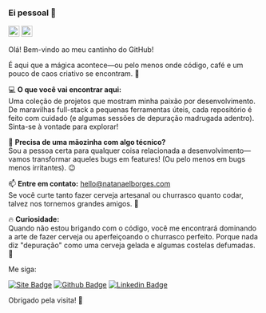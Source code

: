 ### Ei pessoal 👋

<kbd>[<img title="English" alt="English" src="https://cdn.statically.io/gh/hjnilsson/country-flags/master/svg/gb.svg" width="22">](./README.md)</kbd>
<kbd>[<img alt="Español" title="Español" src="https://cdn.statically.io/gh/hjnilsson/country-flags/master/svg/es.svg" width="22">](./README.ES.md)</kbd>

Olá! Bem-vindo ao meu cantinho do GitHub!

É aqui que a mágica acontece—ou pelo menos onde código, café e um pouco de caos criativo se encontram. 🚀

💻 <strong>O que você vai encontrar aqui:</strong> <br/>
Uma coleção de projetos que mostram minha paixão por desenvolvimento. De maravilhas full-stack a pequenas ferramentas úteis, cada repositório é feito com cuidado (e algumas sessões de depuração madrugada adentro). Sinta-se à vontade para explorar!

💬 <strong>Precisa de uma mãozinha com algo técnico?</strong><br/>
Sou a pessoa certa para qualquer coisa relacionada a desenvolvimento—vamos transformar aqueles bugs em features! (Ou pelo menos em bugs menos irritantes). 😉

📫 <strong>Entre em contato:</strong> hello@natanaelborges.com<br/>
Se você curte tanto fazer cerveja artesanal ou churrasco quanto codar, talvez nos tornemos grandes amigos. 🍻

🔥 <strong>Curiosidade:</strong> <br/>
Quando não estou brigando com o código, você me encontrará dominando a arte de fazer cerveja ou aperfeiçoando o churrasco perfeito. Porque nada diz "depuração" como uma cerveja gelada e algumas costelas defumadas. 🥩

Me siga:

[![Site Badge](https://img.shields.io/badge/-Website%2fBlog-red?style=flat-square&logo=website&logoColor=white&link=https://natanaelborges.com/)](https://natanaelborges.com/)
[![Github Badge](https://img.shields.io/badge/-Github-000?style=flat-square&logo=Github&logoColor=white&link=https://github.com/NatanaelBorges)](https://github.com/NatanaelBorges)
[![Linkedin Badge](https://img.shields.io/badge/-LinkedIn-blue?style=flat-square&logo=Linkedin&logoColor=white&link=https://www.linkedin.com/in/natanael-borges/)](https://www.linkedin.com/in/natanael-borges/)

Obrigado pela visita! 💙
